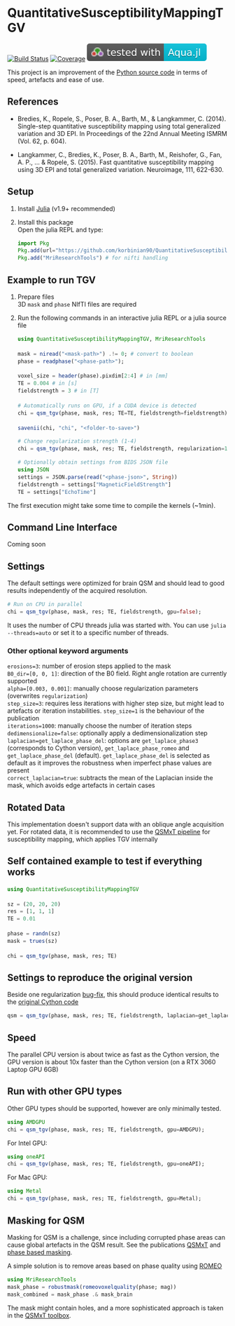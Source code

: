 # QuantitativeSusceptibilityMappingTGV

[![Build Status](https://github.com/korbinian90/QuantitativeSusceptibilityMappingTGV.jl/actions/workflows/CI.yml/badge.svg?branch=main)](https://github.com/korbinian90/QuantitativeSusceptibilityMappingTGV.jl/actions/workflows/CI.yml?query=branch%3Amain)
[![Coverage](https://codecov.io/gh/korbinian90/QuantitativeSusceptibilityMappingTGV.jl/branch/main/graph/badge.svg)](https://codecov.io/gh/korbinian90/QuantitativeSusceptibilityMappingTGV.jl)
[![Aqua QA](https://raw.githubusercontent.com/JuliaTesting/Aqua.jl/master/badge.svg)](https://github.com/JuliaTesting/Aqua.jl)

This project is an improvement of the [Python source code](http://www.neuroimaging.at/pages/qsm.php) in terms of speed, artefacts and ease of use.  

## References

- Bredies, K., Ropele, S., Poser, B. A., Barth, M., & Langkammer, C. (2014). Single-step quantitative susceptibility mapping using total generalized variation and 3D EPI. In Proceedings of the 22nd Annual Meeting ISMRM (Vol. 62, p. 604).

- Langkammer, C., Bredies, K., Poser, B. A., Barth, M., Reishofer, G., Fan, A. P., ... & Ropele, S. (2015). Fast quantitative susceptibility mapping using 3D EPI and total generalized variation. Neuroimage, 111, 622-630.

## Setup

1. Install [Julia](https://julialang.org/downloads/) (v1.9+ recommended)
2. Install this package  
    Open the julia REPL and type:

    ```julia
    import Pkg
    Pkg.add(url="https://github.com/korbinian90/QuantitativeSusceptibilityMappingTGV.jl")
    Pkg.add("MriResearchTools") # for nifti handling
    ```

## Example to run TGV

1. Prepare files  
    3D `mask` and `phase` NIfTI files are required
2. Run the following commands in an interactive julia REPL or a julia source file

    ```julia
    using QuantitativeSusceptibilityMappingTGV, MriResearchTools

    mask = niread("<mask-path>") .!= 0; # convert to boolean
    phase = readphase("<phase-path>");
    
    voxel_size = header(phase).pixdim[2:4] # in [mm]
    TE = 0.004 # in [s]
    fieldstrength = 3 # in [T]
    
    # Automatically runs on GPU, if a CUDA device is detected
    chi = qsm_tgv(phase, mask, res; TE=TE, fieldstrength=fieldstrength);

    savenii(chi, "chi", "<folder-to-save>")
    ```

    ```julia
    # Change regularization strength (1-4)
    chi = qsm_tgv(phase, mask, res; TE, fieldstrength, regularization=1);
    ```

    ```julia
    # Optionally obtain settings from BIDS JSON file
    using JSON
    settings = JSON.parse(read("<phase-json>", String))
    fieldstrength = settings["MagneticFieldStrength"]
    TE = settings["EchoTime"]
    ```

The first execution might take some time to compile the kernels (~1min).

## Command Line Interface

Coming soon

## Settings

The default settings were optimized for brain QSM and should lead to good results independently of the acquired resolution.

```julia
# Run on CPU in parallel
chi = qsm_tgv(phase, mask, res; TE, fieldstrength, gpu=false);
```

It uses the number of CPU threads julia was started with. You can use `julia --threads=auto` or set it to a specific number of threads.

### Other optional keyword arguments

`erosions=3`: number of erosion steps applied to the mask  
`B0_dir=[0, 0, 1]`: direction of the B0 field. Right angle rotation are currently supported  
`alpha=[0.003, 0.001]`: manually choose regularization parameters (overwrites `regularization`)  
`step_size=3`: requires less iterations with higher step size, but might lead to artefacts or iteration instabilities. `step_size=1` is the behaviour of the publication  
`iterations=1000`: manually choose the number of iteration steps  
`dedimensionalize=false`: optionally apply a dedimensionalization step  
`laplacian=get_laplace_phase_del`: options are `get_laplace_phase3` (corresponds to Cython version), `get_laplace_phase_romeo` and `get_laplace_phase_del` (default). `get_laplace_phase_del` is selected as default as it improves the robustness when imperfect phase values are present  
`correct_laplacian=true`: subtracts the mean of the Laplacian inside the mask, which avoids edge artefacts in certain cases

## Rotated Data

This implementation doesn't support data with an oblique angle acquisition yet. For rotated data, it is recommended to use the [QSMxT pipeline](https://qsmxt.github.io/QSMxT/) for susceptibility mapping, which applies TGV internally

## Self contained example to test if everything works

```julia
using QuantitativeSusceptibilityMappingTGV

sz = (20, 20, 20)
res = [1, 1, 1]
TE = 0.01

phase = randn(sz)
mask = trues(sz)

chi = qsm_tgv(phase, mask, res; TE)
```

## Settings to reproduce the original version

Beside one regularization [bug-fix](https://github.com/korbinian90/QuantitativeSusceptibilityMappingTGV.jl/commit/0dfe717a09fa766153a3c216243655a30b1359b0), this should produce identical results to the [original Cython code](https://www.neuroimaging.at/pages/qsm.php)

```julia
qsm = qsm_tgv(phase, mask, res; TE, fieldstrength, laplacian=get_laplace_phase3, step_size=1, iterations=1000, alpha=[0.003, 0.001], erosions=5, dedimensionalize=false, correct_laplacian=false)
```

## Speed

The parallel CPU version is about twice as fast as the Cython version, the GPU version is about 10x faster than the Cython version (on a RTX 3060 Laptop GPU 6GB)  

## Run with other GPU types

Other GPU types should be supported, however are only minimally tested.

```julia
using AMDGPU
chi = qsm_tgv(phase, mask, res; TE, fieldstrength, gpu=AMDGPU);
```

For Intel GPU:

```julia
using oneAPI
chi = qsm_tgv(phase, mask, res; TE, fieldstrength, gpu=oneAPI);
```

For Mac GPU:

```julia
using Metal
chi = qsm_tgv(phase, mask, res; TE, fieldstrength, gpu=Metal);
```

## Masking for QSM

Masking for QSM is a challenge, since including corrupted phase areas can cause global artefacts in the QSM result. See the publications [QSMxT](https://doi.org/10.1002%2Fmrm.29048) and [phase based masking](https://doi.org/10.1002/mrm.29368).

A simple solution is to remove areas based on phase quality using [ROMEO](https://onlinelibrary.wiley.com/doi/10.1002/mrm.28563)

```julia
using MriResearchTools
mask_phase = robustmask(romeovoxelquality(phase; mag))
mask_combined = mask_phase .& mask_brain
```

The mask might contain holes, and a more sophisticated approach is taken in the [QSMxT toolbox](https://qsmxt.github.io/QSMxT/).
